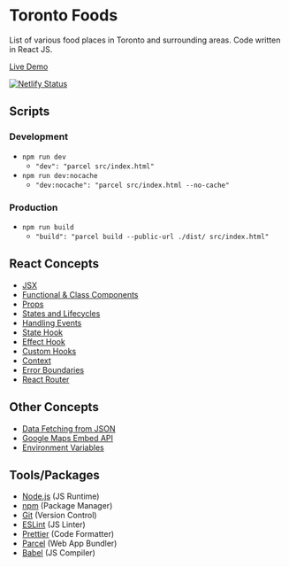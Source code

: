 # Toronto Foods

List of various food places in Toronto and surrounding areas. Code written in React JS.

[Live Demo](https://foods.jackyly.ca)

[![Netlify Status](https://api.netlify.com/api/v1/badges/fc08add6-75ef-4474-af3a-db99ab887ac0/deploy-status)](https://app.netlify.com/sites/toronto-foods/deploys)

## Scripts

### Development

- `npm run dev`
  - `"dev": "parcel src/index.html"`
- `npm run dev:nocache`
  - `"dev:nocache": "parcel src/index.html --no-cache"`

### Production

- `npm run build`
  - `"build": "parcel build --public-url ./dist/ src/index.html"`

## React Concepts

- [JSX](https://reactjs.org/docs/introducing-jsx.html)
- [Functional & Class Components](https://reactjs.org/docs/components-and-props.html)
- [Props](https://reactjs.org/docs/components-and-props.html)
- [States and Lifecycles](https://reactjs.org/docs/state-and-lifecycle.html)
- [Handling Events](https://reactjs.org/docs/handling-events.html)
- [State Hook](https://reactjs.org/docs/hooks-state.html)
- [Effect Hook](https://reactjs.org/docs/hooks-effect.html)
- [Custom Hooks](https://reactjs.org/docs/hooks-custom.html)
- [Context](https://reactjs.org/docs/context.html)
- [Error Boundaries](https://reactjs.org/docs/error-boundaries.html)
- [React Router](https://reactrouter.com/web/guides/quick-start)

## Other Concepts

- [Data Fetching from JSON](https://www.pluralsight.com/guides/fetch-data-from-a-json-file-in-a-react-app)
- [Google Maps Embed API](https://developers.google.com/maps/documentation/embed)
- [Environment Variables](https://create-react-app.dev/docs/adding-custom-environment-variables)

## Tools/Packages

- [Node.js](https://nodejs.org/) (JS Runtime)
- [npm](https://www.npmjs.com/) (Package Manager)
- [Git](https://git-scm.com/) (Version Control)
- [ESLint](https://eslint.org/) (JS Linter)
- [Prettier](https://prettier.io/) (Code Formatter)
- [Parcel](https://parceljs.org/) (Web App Bundler)
- [Babel](https://babeljs.io/) (JS Compiler)
